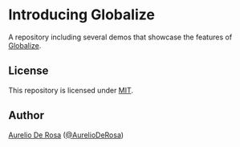 # Introducing Globalize

A repository including several demos that showcase the features of [Globalize](https://github.com/jquery/globalize).

## License

This repository is licensed under [MIT](http://www.opensource.org/licenses/MIT).

## Author

[Aurelio De Rosa](https://www.audero.it) ([@AurelioDeRosa](https://twitter.com/AurelioDeRosa))